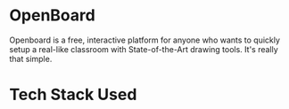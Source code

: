 # OpenBoard
Openboard is a free, interactive platform for anyone who wants to quickly setup a real-like classroom with State-of-the-Art drawing tools. It's really that simple.
# Tech Stack Used
